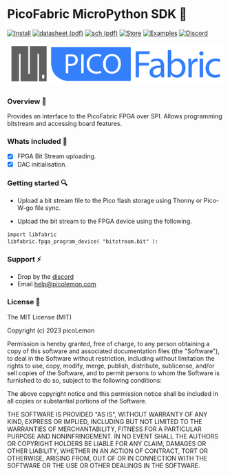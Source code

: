 # PicoFabric MicroPython SDK :lemon: # 
[![Install](https://img.shields.io/badge/VSCode-Extension-f3cd5a?longCache=true&style=flat-rounded)](https://github.com/picolemon/picofabric-ide)
[![datasheet (pdf)](https://img.shields.io/badge/Data%20Sheet-PDF-f3cd5a?longCache=true&style=flat-rounded)](https://github.com/picolemon/picofabric-hardware/blob/main/doc/datasheet.pdf)
[![sch (pdf)](https://img.shields.io/badge/SCH-PDF-f3cd5a?longCache=true&style=flat-rounded)](https://github.com/picolemon/picofabric-hardware/blob/main/doc/sch.pdf)
[![Store](https://img.shields.io/badge/Store-PicoLemon-f3cd5a?longCache=true&style=flat-rounded)](http://picolemon.com/board/PICOFABRIC)
[![Examples](https://img.shields.io/badge/Code-Examples-f3cd5a?longCache=true&style=flat-rounded)](https://github.com/picolemon/picofabric-examples)
[![Discord](https://img.shields.io/badge/@-Discord-f3cd5a?longCache=true&style=flat-rounded)](https://discord.gg/Be3yFCzyrp)

![HyperRam board overview](doc/images/micropythonsdk.png)

### Overview :hammer:
Provides an interface to the PicoFabric FPGA over SPI. Allows programming bitstream and accessing board features.

### Whats included :musical_note:
- [x] FPGA Bit Stream uploading.
- [x] DAC initialisation.

### Getting started :mag:
- Upload a bit stream file to the Pico flash storage using Thonny or Pico-W-go file sync.

- Upload the bit stream to the FPGA device using the following.
```
import libfabric
libfabric.fpga_program_device( "bitstream.bit" ):
```

### Support :zap:
- Drop by the [discord](https://discord.gg/Be3yFCzyrp)
- Email help@picolemon.com

### License :penguin:
 
The MIT License (MIT)

Copyright (c) 2023 picoLemon

Permission is hereby granted, free of charge, to any person obtaining a copy of this software and associated documentation files (the "Software"), to deal in the Software without restriction, including without limitation the rights to use, copy, modify, merge, publish, distribute, sublicense, and/or sell copies of the Software, and to permit persons to whom the Software is furnished to do so, subject to the following conditions:

The above copyright notice and this permission notice shall be included in all copies or substantial portions of the Software.

THE SOFTWARE IS PROVIDED "AS IS", WITHOUT WARRANTY OF ANY KIND, EXPRESS OR IMPLIED, INCLUDING BUT NOT LIMITED TO THE WARRANTIES OF MERCHANTABILITY, FITNESS FOR A PARTICULAR PURPOSE AND NONINFRINGEMENT. IN NO EVENT SHALL THE AUTHORS OR COPYRIGHT HOLDERS BE LIABLE FOR ANY CLAIM, DAMAGES OR OTHER LIABILITY, WHETHER IN AN ACTION OF CONTRACT, TORT OR OTHERWISE, ARISING FROM, OUT OF OR IN CONNECTION WITH THE SOFTWARE OR THE USE OR OTHER DEALINGS IN THE SOFTWARE.

